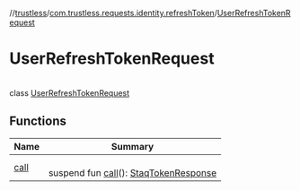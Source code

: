 //[trustless](../../../index.md)/[com.trustless.requests.identity.refreshToken](../index.md)/[UserRefreshTokenRequest](index.md)

# UserRefreshTokenRequest

\
class [UserRefreshTokenRequest](index.md)

## Functions

| Name | Summary |
|---|---|
| [call](call.md) | <br>suspend fun [call](call.md)(): [StaqTokenResponse](../../com.trustless.requests.identity/-staq-token-response/index.md) |
